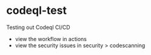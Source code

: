 # codeql-test
Testing out Codeql CI/CD

- view the workflow in actions
- view the security issues in security > codescanning
